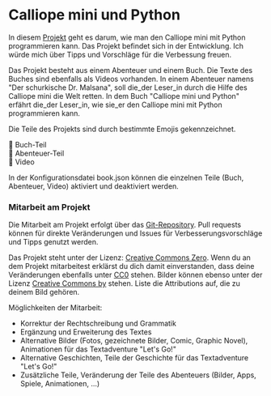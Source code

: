 # Calliope mini und Python

In diesem [Projekt](https://github.com/openscreencast/calliopemini_und_python) geht es darum,
wie man den Calliope mini mit Python programmieren kann.
Das Projekt befindet sich in der Entwicklung. Ich würde mich über Tipps und Vorschläge
für die Verbessung freuen.

Das Projekt besteht aus einem Abenteuer und einem Buch. Die Texte des Buches sind ebenfalls als Videos vorhanden.
In einem Abenteuer namens "Der schurkische Dr. Malsana", soll die_der Leser_in durch die Hilfe des Calliope mini
die Welt retten. In dem Buch "Calliope mini und Python" erfährt die_der Leser_in, wie sie_er den Calliope mini mit Python
programmieren kann.

Die Teile des Projekts sind durch bestimmte Emojis gekennzeichnet.

&#x1f4d3; Buch-Teil     
&#x1f9da; Abenteuer-Teil     
&#x1f3a5; Video     

In der Konfigurationsdatei book.json können die einzelnen Teile (Buch, Abenteuer, Video) aktiviert und deaktiviert werden.

### Mitarbeit am Projekt

Die Mitarbeit am Projekt erfolgt über das [Git-Repository](https://github.com/openscreencast/calliopemini_und_python).
Pull requests können für direkte Veränderungen und Issues für Verbesserungsvorschläge und Tipps genutzt werden. 

Das Projekt steht unter der Lizenz: [Creative Commons Zero](https://creativecommons.org/publicdomain/zero/1.0/).
Wenn du an dem Projekt mitarbeitest erklärst du dich damit einverstanden, dass deine Veränderungen ebenfalls unter [CC0](https://creativecommons.org/publicdomain/zero/1.0/) stehen. Bilder können ebenso unter der Lizenz [Creative Commons by](https://creativecommons.org/licenses/by/4.0/) stehen.
Liste die Attributions auf, die zu deinem Bild gehören.

Möglichkeiten der Mitarbeit:

* Korrektur der Rechtschreibung und Grammatik
* Ergänzung und Erweiterung des Textes
* Alternative Bilder (Fotos, gezeichnete Bilder, Comic, Graphic Novel), Animationen für das Textadventure "Let's Go!"
* Alternative Geschichten, Teile der Geschichte für das Textadventure "Let's Go!"
* Zusätzliche Teile, Veränderung der Teile des Abenteuers (Bilder, Apps, Spiele, Animationen, ...)


